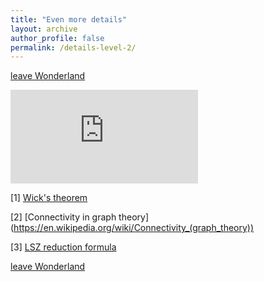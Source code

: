 ```yaml
---
title: "Even more details"
layout: archive
author_profile: false
permalink: /details-level-2/
---
```

[leave Wonderland](https://arkm97.github.io/covered-calls/volatility-model/)

![more_details.pdf](https://arkm97.github.io/covered-calls/files/four_pt_amplitude.pdf)

[1] [Wick's theorem](https://en.wikipedia.org/wiki/Wick%27s_theorem)

[2] [Connectivity in graph theory] (https://en.wikipedia.org/wiki/Connectivity_(graph_theory))

[3] [LSZ reduction formula](https://en.wikipedia.org/wiki/LSZ_reduction_formula#The_reduction_formula_for_scalars)  
 
[leave Wonderland](https://arkm97.github.io/covered-calls/volatility-model/)

